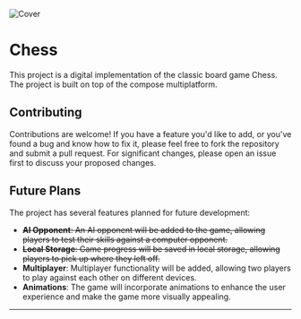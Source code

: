 ![Cover](https://github.com/Ninidze1/Chess-Compose-Multiplatform/assets/73029688/7c60306d-64a4-4896-b116-8c8e98a30dab)

# Chess

This project is a digital implementation of the classic board game Chess. The project is built on top of the compose multiplatform.

## Contributing

Contributions are welcome! If you have a feature you'd like to add, or you've found a bug and know how to fix it, please feel free to fork the repository and submit a pull request. For significant changes, please open an issue first to discuss your proposed changes. 

## Future Plans

The project has several features planned for future development:

- ~~**AI Opponent**: An AI opponent will be added to the game, allowing players to test their skills against a computer opponent.~~
- ~~**Local Storage**: Game progress will be saved in local storage, allowing players to pick up where they left off.~~
- **Multiplayer**: Multiplayer functionality will be added, allowing two players to play against each other on different devices.
- **Animations**: The game will incorporate animations to enhance the user experience and make the game more visually appealing.

---
